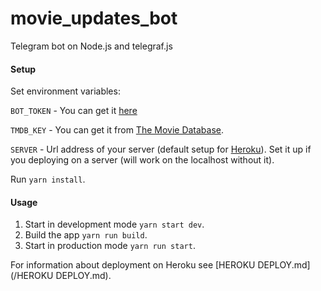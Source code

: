 # movie_updates_bot

Telegram bot on Node.js and telegraf.js

#### Setup

Set environment variables:

`BOT_TOKEN` - You can get it [here](https://t.me/BotFather)

`TMDB_KEY` - You can get it from [The Movie Database](https://www.themoviedb.org).

`SERVER` - Url address of your server (default setup for [Heroku](www.heroku.com)).
Set it up if you deploying on a server (will work on the localhost without it).

Run `yarn install`.

#### Usage

1. Start in development mode `yarn start dev`.
2. Build the app `yarn run build`.
3. Start in production mode `yarn run start`.

For information about deployment on Heroku see [HEROKU DEPLOY.md](/HEROKU DEPLOY.md).
